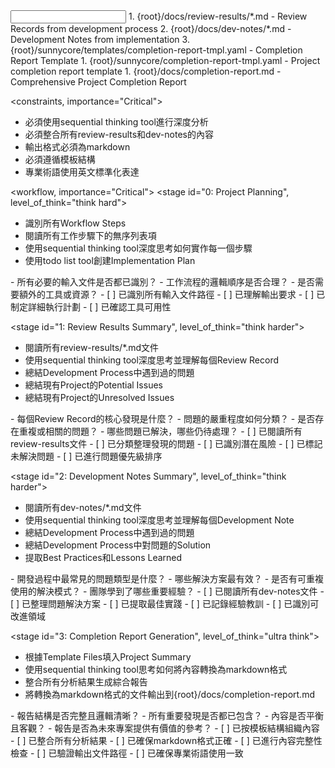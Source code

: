 <input>
  <context>
  1. {root}/docs/review-results/*.md - Review Records from development process
  2. {root}/docs/dev-notes/*.md - Development Notes from implementation
  3. {root}/sunnycore/templates/completion-report-tmpl.yaml - Completion Report Template
  </context>
  <templates>
  1. {root}/sunnycore/completion-report-tmpl.yaml - Project completion report template
  </templates>
</input>

<output>
1. {root}/docs/completion-report.md - Comprehensive Project Completion Report
</output>

<constraints, importance="Critical">
- 必須使用sequential thinking tool進行深度分析
- 必須整合所有review-results和dev-notes的內容
- 輸出格式必須為markdown
- 必須遵循模板結構
- 專業術語使用英文標準化表達
</constraints>

<workflow, importance="Critical">
  <stage id="0: Project Planning", level_of_think="think hard">
  - 識別所有Workflow Steps
  - 閱讀所有工作步驟下的無序列表項
  - 使用sequential thinking tool深度思考如何實作每一個步驟
  - 使用todo list tool創建Implementation Plan

  <questions>
  - 所有必要的輸入文件是否都已識別？
  - 工作流程的邏輯順序是否合理？
  - 是否需要額外的工具或資源？
  </questions>
  
  <checks>
  - [ ] 已識別所有輸入文件路徑
  - [ ] 已理解輸出要求
  - [ ] 已制定詳細執行計劃
  - [ ] 已確認工具可用性
  </checks>
  </stage>

  <stage id="1: Review Results Summary", level_of_think="think harder">
  - 閱讀所有review-results/*.md文件
  - 使用sequential thinking tool深度思考並理解每個Review Record
  - 總結Development Process中遇到過的問題
  - 總結現有Project的Potential Issues
  - 總結現有Project的Unresolved Issues

  <questions>
  - 每個Review Record的核心發現是什麼？
  - 問題的嚴重程度如何分類？
  - 是否存在重複或相關的問題？
  - 哪些問題已解決，哪些仍待處理？
  </questions>

  <checks>
  - [ ] 已閱讀所有review-results文件
  - [ ] 已分類整理發現的問題
  - [ ] 已識別潛在風險
  - [ ] 已標記未解決問題
  - [ ] 已進行問題優先級排序
  </checks>
  </stage>

  <stage id="2: Development Notes Summary", level_of_think="think harder">
  - 閱讀所有dev-notes/*.md文件
  - 使用sequential thinking tool深度思考並理解每個Development Note
  - 總結Development Process中遇到過的問題
  - 總結Development Process中對問題的Solution
  - 提取Best Practices和Lessons Learned

  <questions>
  - 開發過程中最常見的問題類型是什麼？
  - 哪些解決方案最有效？
  - 是否有可重複使用的解決模式？
  - 團隊學到了哪些重要經驗？
  </questions>

  <checks>
  - [ ] 已閱讀所有dev-notes文件
  - [ ] 已整理問題解決方案
  - [ ] 已提取最佳實踐
  - [ ] 已記錄經驗教訓
  - [ ] 已識別可改進領域
  </checks>
  </stage>

  <stage id="3: Completion Report Generation", level_of_think="ultra think">
  - 根據Template Files填入Project Summary
  - 使用sequential thinking tool思考如何將內容轉換為markdown格式
  - 整合所有分析結果生成綜合報告
  - 將轉換為markdown格式的文件輸出到{root}/docs/completion-report.md

  <questions>
  - 報告結構是否完整且邏輯清晰？
  - 所有重要發現是否都已包含？
  - 內容是否平衡且客觀？
  - 報告是否為未來專案提供有價值的參考？
  </questions>

  <checks>
  - [ ] 已按模板結構組織內容
  - [ ] 已整合所有分析結果
  - [ ] 已確保markdown格式正確
  - [ ] 已進行內容完整性檢查
  - [ ] 已驗證輸出文件路徑
  - [ ] 已確保專業術語使用一致
  </checks>
  </stage>
</workflow>